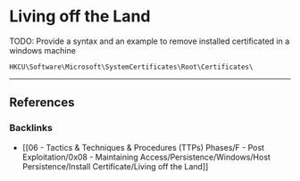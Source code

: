# Living off the Land

TODO: Provide a syntax and an example to remove installed certificated in a windows machine

```
HKCU\Software\Microsoft\SystemCertificates\Root\Certificates\
```

---
## References

### Backlinks

- [[06 - Tactics & Techniques & Procedures (TTPs) Phases/F - Post Exploitation/0x08 - Maintaining Access/Persistence/Windows/Host Persistence/Install Certificate/Living off the Land]]